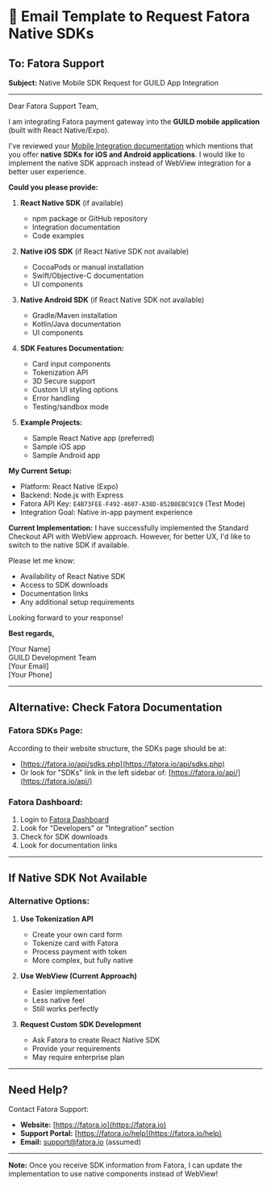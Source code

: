 # 📧 Email Template to Request Fatora Native SDKs

## To: Fatora Support

**Subject:** Native Mobile SDK Request for GUILD App Integration

---

Dear Fatora Support Team,

I am integrating Fatora payment gateway into the **GUILD mobile application** (built with React Native/Expo).

I've reviewed your [Mobile Integration documentation](https://fatora.io/api/mobileIntegration.php) which mentions that you offer **native SDKs for iOS and Android applications**. I would like to implement the native SDK approach instead of WebView integration for a better user experience.

**Could you please provide:**

1. **React Native SDK** (if available)
   - npm package or GitHub repository
   - Integration documentation
   - Code examples

2. **Native iOS SDK** (if React Native SDK not available)
   - CocoaPods or manual installation
   - Swift/Objective-C documentation
   - UI components

3. **Native Android SDK** (if React Native SDK not available)
   - Gradle/Maven installation
   - Kotlin/Java documentation
   - UI components

4. **SDK Features Documentation:**
   - Card input components
   - Tokenization API
   - 3D Secure support
   - Custom UI styling options
   - Error handling
   - Testing/sandbox mode

5. **Example Projects:**
   - Sample React Native app (preferred)
   - Sample iOS app
   - Sample Android app

**My Current Setup:**
- Platform: React Native (Expo)
- Backend: Node.js with Express
- Fatora API Key: `E4B73FEE-F492-4607-A38D-852B0EBC91C9` (Test Mode)
- Integration Goal: Native in-app payment experience

**Current Implementation:**
I have successfully implemented the Standard Checkout API with WebView approach. However, for better UX, I'd like to switch to the native SDK if available.

Please let me know:
- Availability of React Native SDK
- Access to SDK downloads
- Documentation links
- Any additional setup requirements

Looking forward to your response!

**Best regards,**

[Your Name]  
GUILD Development Team  
[Your Email]  
[Your Phone]

---

## Alternative: Check Fatora Documentation

### **Fatora SDKs Page:**

According to their website structure, the SDKs page should be at:
- [https://fatora.io/api/sdks.php](https://fatora.io/api/sdks.php)
- Or look for "SDKs" link in the left sidebar of: [https://fatora.io/api/](https://fatora.io/api/)

### **Fatora Dashboard:**

1. Login to [Fatora Dashboard](https://fatora.io)
2. Look for "Developers" or "Integration" section
3. Check for SDK downloads
4. Look for documentation links

---

## If Native SDK Not Available

### **Alternative Options:**

1. **Use Tokenization API**
   - Create your own card form
   - Tokenize card with Fatora
   - Process payment with token
   - More complex, but fully native

2. **Use WebView (Current Approach)**
   - Easier implementation
   - Less native feel
   - Still works perfectly

3. **Request Custom SDK Development**
   - Ask Fatora to create React Native SDK
   - Provide your requirements
   - May require enterprise plan

---

## Need Help?

Contact Fatora Support:
- **Website:** [https://fatora.io](https://fatora.io)
- **Support Portal:** [https://fatora.io/help](https://fatora.io/help)
- **Email:** support@fatora.io (assumed)

---

**Note:** Once you receive SDK information from Fatora, I can update the implementation to use native components instead of WebView!

